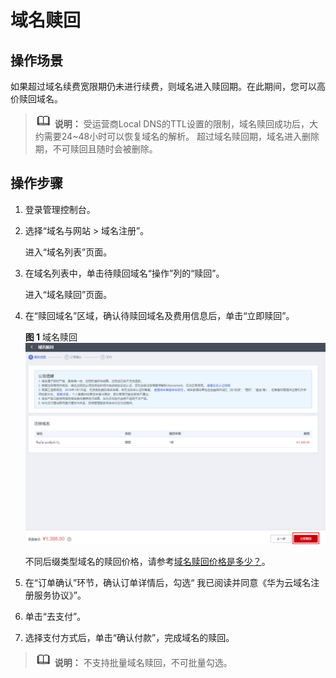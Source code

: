 # 域名赎回<a name="domain_ug_330009"></a>

## 操作场景<a name="section132164413515"></a>

如果超过域名续费宽限期仍未进行续费，则域名进入赎回期。在此期间，您可以高价赎回域名。

>![](public_sys-resources/icon-note.gif) **说明：** 
>受运营商Local DNS的TTL设置的限制，域名赎回成功后，大约需要24\~48小时可以恢复域名的解析。
>超过域名赎回期，域名进入删除期，不可赎回且随时会被删除。

## 操作步骤<a name="section688255814510"></a>

1.  登录管理控制台。
2.  选择“域名与网站 \> 域名注册”。

    进入“域名列表”页面。

3.  在域名列表中，单击待赎回域名“操作”列的“赎回”。

    进入“域名赎回”页面。

4.  在“赎回域名”区域，确认待赎回域名及费用信息后，单击“立即赎回”。

    **图 1**  域名赎回<a name="fig16141113775612"></a>  
    ![](figures/域名赎回.png "域名赎回")

    不同后缀类型域名的赎回价格，请参考[域名赎回价格是多少？](https://support.huaweicloud.com/domain_faq/domain_faq_040403.html)。

5.  在“订单确认”环节，确认订单详情后，勾选“ 我已阅读并同意《华为云域名注册服务协议》”。
6.  单击“去支付”。
7.  选择支付方式后，单击“确认付款”，完成域名的赎回。

>![](public_sys-resources/icon-note.gif) **说明：** 
>不支持批量域名赎回，不可批量勾选。

